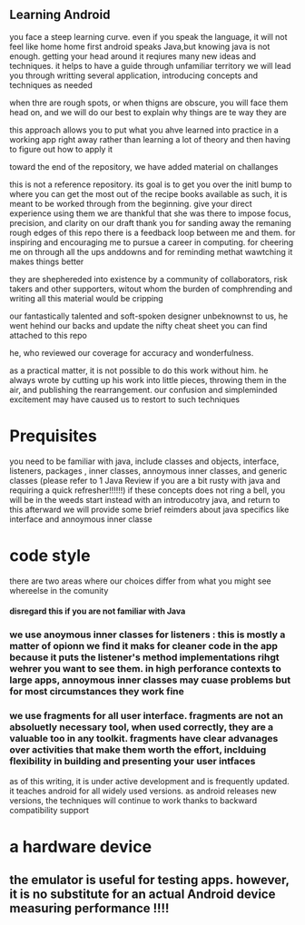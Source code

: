 

## Learning Android 
you face a steep learning curve. even if you speak the language, it will not feel like home home first 
android speaks Java,but knowing java is not enough. getting your head around it reqiures many new ideas and techniques. it helps to have a guide through unfamiliar territory 
we will lead you through writting several application, introducing concepts and techniques as needed

when thre are rough spots, or when thigns are obscure, you will face them head on, and we will do our best to explain why things are te way they are 

this approach allows you to put what you ahve learned into practice in a working app right away rather than learning a lot of theory and then having to figure out how to apply it 

toward the end of the repository, we have added material on challanges 

this is not a reference repository. its goal is to get you over the initl bump to where you can get the most out of the recipe books available 
as such, it is meant to be worked through from the beginning. 
give your direct experience using them 
we are thankful that she was there to impose focus, precision, and clarity on our draft 
thank you for sanding away the remaning rough edges of this repo 
there is a feedback loop between me and them. 
for inspiring and encouraging me to pursue a career in computing. for cheering me on through all the ups anddowns and for reminding methat wawtching it makes things better 

they are shephereded into existence by a community of collaborators, risk takers and other supporters, witout whom the burden of comphrending and writing all this material would be cripping 


our fantastically talented and soft-spoken designer 
unbeknownst to us, he went hehind our backs and update the nifty cheat sheet you can find attached to this repo 

he, who reviewed our coverage for accuracy and wonderfulness. 

as a practical matter, it is not possible to do this work without him. he always wrote by cutting up his work into little pieces, throwing them in the air, and publishing the rearrangement. 
our confusion and simpleminded excitement may have caused us to restort to such techniques 


# Prequisites 
you need to be familiar with java, include classes and objects, interface, listeners, packages , inner classes, annoymous inner classes, and generic classes (please refer to 1 Java Review if you are a bit rusty with java and requiring a quick refresher!!!!!!)
if these concepts does not ring a bell, you will be in the weeds 
start instead with an introducotry java, and return to this afterward 
we will provide some brief reimders about java specifics like interface and annoymous inner classe 






# code style 
there are two areas where our choices differ from what you might see whereelse in the comunity 
#### disregard this if you are not familiar with Java 
### we use anoymous inner classes for listeners : this is mostly a matter of opionn we find it maks for cleaner code in the app because it puts the listener's method implementations rihgt wehrer you want to see them. in high perforance contexts to large apps, annoymous inner classes may cuase problems but for most circumstances they work fine 
### we use fragments for all user interface. fragments are not an absoluetly necessary tool, when used correctly, they are a valuable too in any toolkit. fragments have clear advanages over activities that make them worth the effort, inclduing flexibility in building and presenting your user intfaces 


as of this writing, it is under active development and is frequently updated. it teaches android for all widely used versions. as android releases new versions, the techniques will continue to work thanks to backward compatibility support 


# a hardware device 
## the emulator is useful for testing apps. however, it is no substitute for an actual Android device measuring performance !!!!




